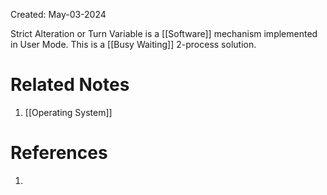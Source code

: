 Created: May-03-2024

Strict Alteration or Turn Variable is a [[Software]] mechanism implemented in User Mode. This is a [[Busy Waiting]] 2-process solution.

# Related Notes

1. [[Operating System]]
# References

1. 